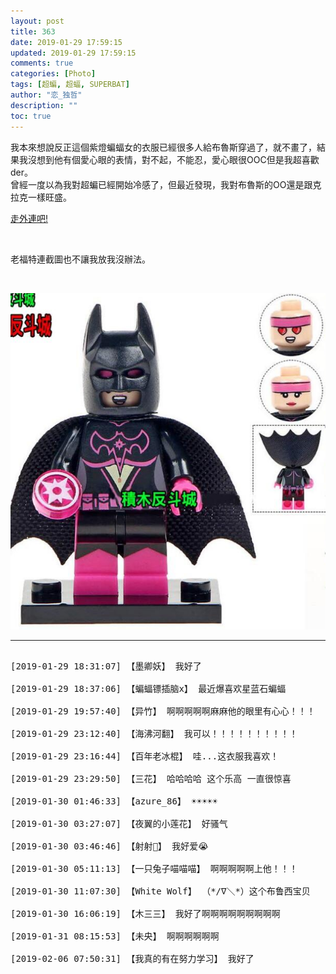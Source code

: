 ```yaml
---
layout: post
title: 363
date: 2019-01-29 17:59:15
updated: 2019-01-29 17:59:15
comments: true
categories: [Photo]
tags: [超蝙, 超蝠, SUPERBAT]
author: "恋_独哲"
description: ""
toc: true
---
```


<p>我本來想說反正這個紫燈蝙蝠女的衣服已經很多人給布魯斯穿過了，就不畫了，結果我沒想到他有個愛心眼的表情，對不起，不能忍，愛心眼很OOC但是我超喜歡der。<br />曾經一度以為我對超蝙已經開始冷感了，但最近發現，我對布魯斯的OO還是跟克拉克一樣旺盛。&nbsp;</p> 
<p><a rel="nofollow" href="https://www.weibo.com/5782439729/HefAnryH6?ref=atme&amp;rid=0_0_0_3071571872070885114_0_0_0&amp;pcfrom=msgbox&amp;type=comment" target="_blank"  >走外連吧!</a></p> 
<p><br /></p> 
<p>老福特連截圖也不讓我放我沒辦法。</p> 
<p><br /></p>

![](https://raw.githubusercontent.com/alicewish/maple50821/master/img_YW5MWVN1NEpoZFhzVUFiSDFnekFjaTJkNXNoTkltQXZERXMrbjNPM2poSEE5ZG5BaVJhTjh3PT0.jpg)

---

<pre>

[2019-01-29 18:31:07] 【墨卿妖】 我好了

[2019-01-29 18:37:06] 【蝙蝠镖插脑x】 最近爆喜欢星蓝石蝙蝠

[2019-01-29 19:57:40] 【异竹】 啊啊啊啊啊麻麻他的眼里有心心！！！

[2019-01-29 23:12:40] 【海沸河翻】 我可以！！！！！！！！！！

[2019-01-29 23:16:44] 【百年老冰棍】 哇...这衣服我喜欢！

[2019-01-29 23:29:50] 【三花】 哈哈哈哈 这个乐高 一直很惊喜

[2019-01-30 01:46:33] 【azure_86】 ☀☀☀☀☀

[2019-01-30 03:27:07] 【夜翼的小莲花】 好骚气

[2019-01-30 03:46:46] 【射射🍓】 我好爱😭

[2019-01-30 05:11:13] 【一只兔子喵喵喵】 啊啊啊啊啊上他！！！

[2019-01-30 11:07:30] 【White Wolf】 （*/∇＼*）这个布鲁西宝贝

[2019-01-30 16:06:19] 【木三三】 我好了啊啊啊啊啊啊啊啊啊

[2019-01-31 08:15:53] 【未央】 啊啊啊啊啊啊

[2019-02-06 07:50:31] 【我真的有在努力学习】 我好了

</pre>